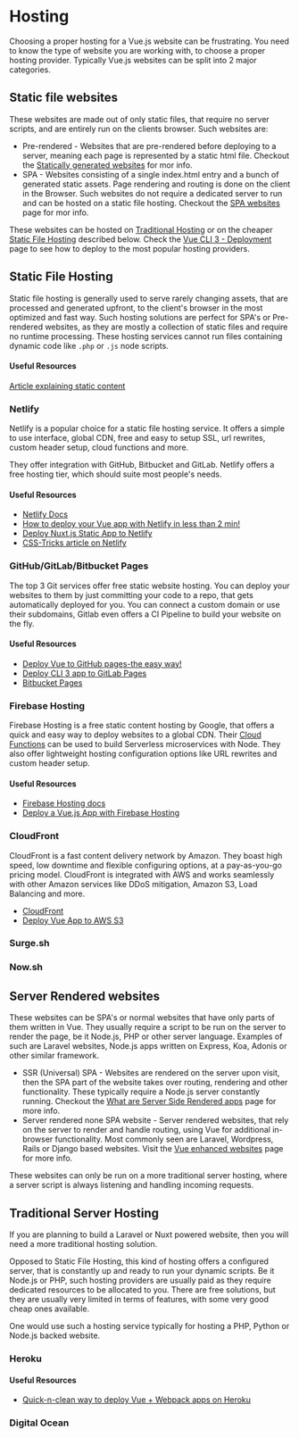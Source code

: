 # Hosting

Choosing a proper hosting for a Vue.js website can be frustrating. You need to know the type of website you are working with, to choose a proper hosting provider. Typically Vue.js websites can be split into 2 major categories. 

## Static file websites
These websites are made out of only static files, that require no server scripts, and are entirely run on the clients browser. Such websites are:

* Pre-rendered - Websites that are pre-rendered before deploying to a server, meaning each page is represented by a static html file. Checkout the [Statically generated websites](../learning/how-to-learn-vue.md#statically-generated-websites) for mor info.
* SPA - Websites consisting of a single index.html entry and a bunch of generated static assets. Page rendering and routing is done on the client in the Browser. Such websites do not require a dedicated server to run and can be hosted on a static file hosting. Checkout the [SPA websites](../learning/how-to-learn-vue.md#spa-websites) page for mor info.

These websites can be hosted on [Traditional Hosting](#traditional-server-hosting) or on the cheaper [Static File Hosting](#static-file-hosting) described below. Check the [Vue CLI 3 - Deployment](https://cli.vuejs.org/guide/deployment.html) page to see how to deploy to the most popular hosting providers.

## Static File Hosting
Static file hosting is generally used to serve rarely changing assets, that are processed and generated upfront, to the client's browser in the most optimized and fast way. Such hosting solutions are perfect for SPA's or Pre-rendered websites, as they are mostly a collection of static files and require no runtime processing. These hosting services cannot run files containing dynamic code like `.php` or `.js` node scripts.

#### Useful Resources

[Article explaining static content](https://www.maxcdn.com/one/visual-glossary/static-content/)

### Netlify
Netlify is a popular choice for a static file hosting service. It offers a simple to use interface, global CDN, free and easy to setup SSL, url rewrites, custom header setup, cloud functions and more. 

They offer integration with GitHub, Bitbucket and GitLab. Netlify offers a free hosting tier, which should suite most people's needs.

#### Useful Resources

* [Netlify Docs](https://netlify.com)
* [How to deploy your Vue app with Netlify in less than 2 min!](https://medium.com/vuejoy/how-to-deploy-your-vue-app-with-netlify-in-less-than-2-min-d6ab26c6557d)
* [Deploy Nuxt.js Static App to Netlify](https://vueschool.io/lessons/deploy-nuxtjs-app-to-netlify)
* [CSS-Tricks article on Netlify](https://css-tricks.com/static-file-hosting-doesnt-have-to-be-so-static/)

### GitHub/GitLab/Bitbucket Pages
The top 3 Git services offer free static website hosting. You can deploy your websites to them by just committing your code to a repo, that gets automatically deployed for you. You can connect a custom domain or use their subdomains, Gitlab even offers a CI Pipeline to build your website on the fly. 

#### Useful Resources

* [Deploy Vue to GitHub pages-the easy way!](https://medium.com/@codetheorist/vue-up-your-github-pages-the-right-way-955486220418)
* [Deploy CLI 3 app to GitLab Pages](https://cli.vuejs.org/guide/deployment.html#gitlab-pages)
* [Bitbucket Pages](https://pages.bitbucket.io/) 

### Firebase Hosting
Firebase Hosting is a free static content hosting by Google, that offers a quick and easy way to deploy websites to a global CDN. Their [Cloud Functions](https://firebase.google.com/docs/functions/) can be used to build Serverless microservices with Node. They also offer lightweight hosting configuration options like URL rewrites and custom header setup.

#### Useful Resources

* [Firebase Hosting docs](https://firebase.google.com/docs/hosting/)
* [Deploy a Vue.js App with Firebase Hosting](https://medium.com/@ShayneOSullivan/deploy-a-vue-js-app-with-firebase-hosting-3fc420cf3998)

### CloudFront
CloudFront is a fast content delivery network by Amazon. They boast high speed, low downtime and flexible configuring options, at a pay-as-you-go pricing model. CloudFront is integrated with AWS and works seamlessly with other Amazon services like DDoS mitigation, Amazon S3, Load Balancing and more.

* [CloudFront](https://aws.amazon.com/cloudfront/)
* [Deploy Vue App to AWS S3](https://itnext.io/deploy-vue-app-to-aws-s3-1256ce03a7a2)

### Surge.sh

### Now.sh

## Server Rendered websites
These websites can be SPA's or normal websites that have only parts of them written in Vue. They usually require a script to be run on the server to render the page, be it Node.js, PHP or other server language. Examples of such are Laravel websites, Node.js apps written on Express, Koa, Adonis or other similar framework.


* SSR (Universal) SPA - Websites are rendered on the server upon visit, then the SPA part of the website takes over routing, rendering and other functionality. These typically require a Node.js server constantly running. Checkout the [What are Server Side Rendered apps](../learning/how-to-learn-vue.md#ssr-spa-websites) page for more info.
* Server rendered none SPA website - Server rendered websites, that rely on the server to render and handle routing, using Vue for additional in-browser functionality. Most commonly seen are Laravel, Wordpress, Rails or Django based websites. Visit the [Vue enhanced websites](../learning/how-to-learn-vue.md#vue-enhanced-websites) page for more info.

These websites can only be run on a more traditional server hosting, where a server script is always listening and handling incoming requests.

## Traditional Server Hosting
If you are planning to build a Laravel or Nuxt powered website, then you will need a more traditional hosting solution.

Opposed to Static File Hosting, this kind of hosting offers a configured server, that is constantly up and ready to run your dynamic scripts. Be it Node.js or PHP, such hosting providers are usually paid as they require dedicated resources to be allocated to you. There are free solutions, but they are usually very limited in terms of features, with some very good cheap ones available.

One would use such a hosting service typically for hosting a PHP, Python or Node.js backed website. 

### Heroku

#### Useful Resources

* [Quick-n-clean way to deploy Vue + Webpack apps on Heroku](https://codeburst.io/quick-n-clean-way-to-deploy-vue-webpack-apps-on-heroku-b522d3904bc8)

### Digital Ocean
